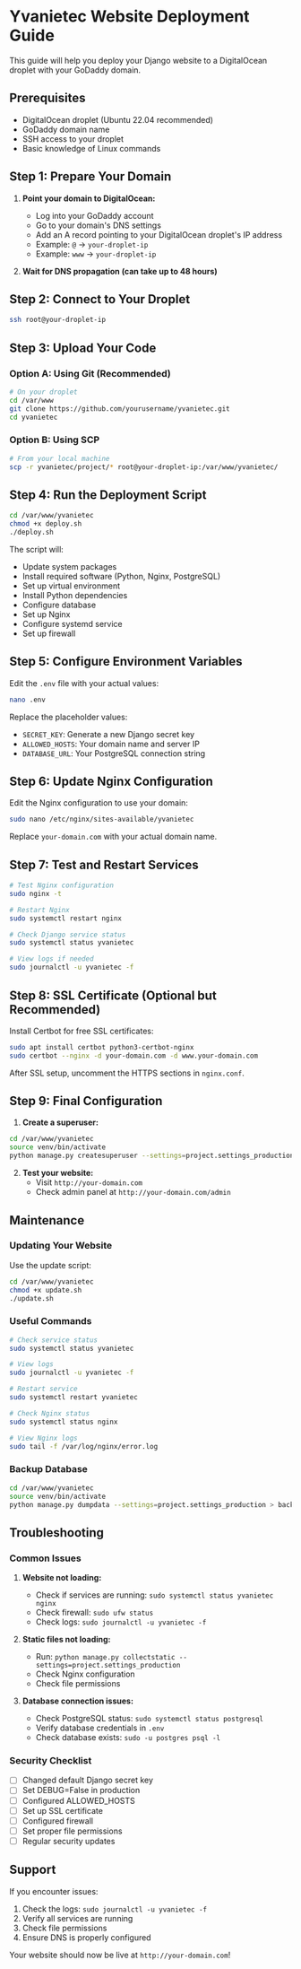 # Yvanietec Website Deployment Guide

This guide will help you deploy your Django website to a DigitalOcean droplet with your GoDaddy domain.

## Prerequisites

- DigitalOcean droplet (Ubuntu 22.04 recommended)
- GoDaddy domain name
- SSH access to your droplet
- Basic knowledge of Linux commands

## Step 1: Prepare Your Domain

1. **Point your domain to DigitalOcean:**
   - Log into your GoDaddy account
   - Go to your domain's DNS settings
   - Add an A record pointing to your DigitalOcean droplet's IP address
   - Example: `@` → `your-droplet-ip`
   - Example: `www` → `your-droplet-ip`

2. **Wait for DNS propagation (can take up to 48 hours)**

## Step 2: Connect to Your Droplet

```bash
ssh root@your-droplet-ip
```

## Step 3: Upload Your Code

### Option A: Using Git (Recommended)
```bash
# On your droplet
cd /var/www
git clone https://github.com/yourusername/yvanietec.git
cd yvanietec
```

### Option B: Using SCP
```bash
# From your local machine
scp -r yvanietec/project/* root@your-droplet-ip:/var/www/yvanietec/
```

## Step 4: Run the Deployment Script

```bash
cd /var/www/yvanietec
chmod +x deploy.sh
./deploy.sh
```

The script will:
- Update system packages
- Install required software (Python, Nginx, PostgreSQL)
- Set up virtual environment
- Install Python dependencies
- Configure database
- Set up Nginx
- Configure systemd service
- Set up firewall

## Step 5: Configure Environment Variables

Edit the `.env` file with your actual values:

```bash
nano .env
```

Replace the placeholder values:
- `SECRET_KEY`: Generate a new Django secret key
- `ALLOWED_HOSTS`: Your domain name and server IP
- `DATABASE_URL`: Your PostgreSQL connection string

## Step 6: Update Nginx Configuration

Edit the Nginx configuration to use your domain:

```bash
sudo nano /etc/nginx/sites-available/yvanietec
```

Replace `your-domain.com` with your actual domain name.

## Step 7: Test and Restart Services

```bash
# Test Nginx configuration
sudo nginx -t

# Restart Nginx
sudo systemctl restart nginx

# Check Django service status
sudo systemctl status yvanietec

# View logs if needed
sudo journalctl -u yvanietec -f
```

## Step 8: SSL Certificate (Optional but Recommended)

Install Certbot for free SSL certificates:

```bash
sudo apt install certbot python3-certbot-nginx
sudo certbot --nginx -d your-domain.com -d www.your-domain.com
```

After SSL setup, uncomment the HTTPS sections in `nginx.conf`.

## Step 9: Final Configuration

1. **Create a superuser:**
```bash
cd /var/www/yvanietec
source venv/bin/activate
python manage.py createsuperuser --settings=project.settings_production
```

2. **Test your website:**
   - Visit `http://your-domain.com`
   - Check admin panel at `http://your-domain.com/admin`

## Maintenance

### Updating Your Website

Use the update script:
```bash
cd /var/www/yvanietec
chmod +x update.sh
./update.sh
```

### Useful Commands

```bash
# Check service status
sudo systemctl status yvanietec

# View logs
sudo journalctl -u yvanietec -f

# Restart service
sudo systemctl restart yvanietec

# Check Nginx status
sudo systemctl status nginx

# View Nginx logs
sudo tail -f /var/log/nginx/error.log
```

### Backup Database

```bash
cd /var/www/yvanietec
source venv/bin/activate
python manage.py dumpdata --settings=project.settings_production > backup_$(date +%Y%m%d_%H%M%S).json
```

## Troubleshooting

### Common Issues

1. **Website not loading:**
   - Check if services are running: `sudo systemctl status yvanietec nginx`
   - Check firewall: `sudo ufw status`
   - Check logs: `sudo journalctl -u yvanietec -f`

2. **Static files not loading:**
   - Run: `python manage.py collectstatic --settings=project.settings_production`
   - Check Nginx configuration
   - Check file permissions

3. **Database connection issues:**
   - Check PostgreSQL status: `sudo systemctl status postgresql`
   - Verify database credentials in `.env`
   - Check database exists: `sudo -u postgres psql -l`

### Security Checklist

- [ ] Changed default Django secret key
- [ ] Set DEBUG=False in production
- [ ] Configured ALLOWED_HOSTS
- [ ] Set up SSL certificate
- [ ] Configured firewall
- [ ] Set proper file permissions
- [ ] Regular security updates

## Support

If you encounter issues:
1. Check the logs: `sudo journalctl -u yvanietec -f`
2. Verify all services are running
3. Check file permissions
4. Ensure DNS is properly configured

Your website should now be live at `http://your-domain.com`!
